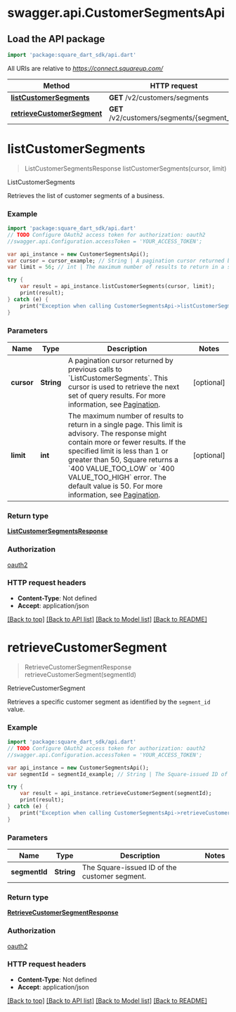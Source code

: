 # swagger.api.CustomerSegmentsApi

## Load the API package
```dart
import 'package:square_dart_sdk/api.dart'
```

All URIs are relative to *https://connect.squareup.com/*

Method | HTTP request | Description
------------- | ------------- | -------------
[**listCustomerSegments**](CustomerSegmentsApi.md#listCustomerSegments) | **GET** /v2/customers/segments | ListCustomerSegments
[**retrieveCustomerSegment**](CustomerSegmentsApi.md#retrieveCustomerSegment) | **GET** /v2/customers/segments/{segment_id} | RetrieveCustomerSegment

# **listCustomerSegments**
> ListCustomerSegmentsResponse listCustomerSegments(cursor, limit)

ListCustomerSegments

Retrieves the list of customer segments of a business.

### Example
```dart
import 'package:square_dart_sdk/api.dart'
// TODO Configure OAuth2 access token for authorization: oauth2
//swagger.api.Configuration.accessToken = 'YOUR_ACCESS_TOKEN';

var api_instance = new CustomerSegmentsApi();
var cursor = cursor_example; // String | A pagination cursor returned by previous calls to `ListCustomerSegments`. This cursor is used to retrieve the next set of query results.  For more information, see [Pagination](https://developer.squareup.com/docs/build-basics/common-api-patterns/pagination).
var limit = 56; // int | The maximum number of results to return in a single page. This limit is advisory. The response might contain more or fewer results. If the specified limit is less than 1 or greater than 50, Square returns a `400 VALUE_TOO_LOW` or `400 VALUE_TOO_HIGH` error. The default value is 50.  For more information, see [Pagination](https://developer.squareup.com/docs/build-basics/common-api-patterns/pagination).

try {
    var result = api_instance.listCustomerSegments(cursor, limit);
    print(result);
} catch (e) {
    print("Exception when calling CustomerSegmentsApi->listCustomerSegments: $e\n");
}
```

### Parameters

Name | Type | Description  | Notes
------------- | ------------- | ------------- | -------------
 **cursor** | **String**| A pagination cursor returned by previous calls to &#x60;ListCustomerSegments&#x60;. This cursor is used to retrieve the next set of query results.  For more information, see [Pagination](https://developer.squareup.com/docs/build-basics/common-api-patterns/pagination). | [optional] 
 **limit** | **int**| The maximum number of results to return in a single page. This limit is advisory. The response might contain more or fewer results. If the specified limit is less than 1 or greater than 50, Square returns a &#x60;400 VALUE_TOO_LOW&#x60; or &#x60;400 VALUE_TOO_HIGH&#x60; error. The default value is 50.  For more information, see [Pagination](https://developer.squareup.com/docs/build-basics/common-api-patterns/pagination). | [optional] 

### Return type

[**ListCustomerSegmentsResponse**](ListCustomerSegmentsResponse.md)

### Authorization

[oauth2](../README.md#oauth2)

### HTTP request headers

 - **Content-Type**: Not defined
 - **Accept**: application/json

[[Back to top]](#) [[Back to API list]](../README.md#documentation-for-api-endpoints) [[Back to Model list]](../README.md#documentation-for-models) [[Back to README]](../README.md)

# **retrieveCustomerSegment**
> RetrieveCustomerSegmentResponse retrieveCustomerSegment(segmentId)

RetrieveCustomerSegment

Retrieves a specific customer segment as identified by the `segment_id` value.

### Example
```dart
import 'package:square_dart_sdk/api.dart'
// TODO Configure OAuth2 access token for authorization: oauth2
//swagger.api.Configuration.accessToken = 'YOUR_ACCESS_TOKEN';

var api_instance = new CustomerSegmentsApi();
var segmentId = segmentId_example; // String | The Square-issued ID of the customer segment.

try {
    var result = api_instance.retrieveCustomerSegment(segmentId);
    print(result);
} catch (e) {
    print("Exception when calling CustomerSegmentsApi->retrieveCustomerSegment: $e\n");
}
```

### Parameters

Name | Type | Description  | Notes
------------- | ------------- | ------------- | -------------
 **segmentId** | **String**| The Square-issued ID of the customer segment. | 

### Return type

[**RetrieveCustomerSegmentResponse**](RetrieveCustomerSegmentResponse.md)

### Authorization

[oauth2](../README.md#oauth2)

### HTTP request headers

 - **Content-Type**: Not defined
 - **Accept**: application/json

[[Back to top]](#) [[Back to API list]](../README.md#documentation-for-api-endpoints) [[Back to Model list]](../README.md#documentation-for-models) [[Back to README]](../README.md)

